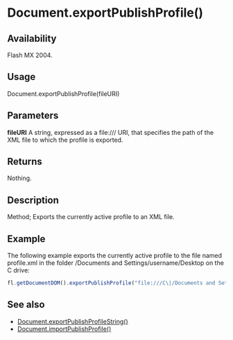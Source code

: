 # Document.exportPublishProfile()

## Availability

Flash MX 2004.

## Usage

Document.exportPublishProfile(fileURI)

## Parameters

**fileURI** A string, expressed as a file:/// URI, that specifies the path of the XML file to which the profile is exported.

## Returns

Nothing.

## Description

Method; Exports the currently active profile to an XML file.

## Example

The following example exports the currently active profile to the file named profile.xml in the
folder /Documents and Settings/username/Desktop on the C drive:

```javascript
fl.getDocumentDOM().exportPublishProfile("file:///C\|/Documents and Settings/username/Desktop/profile.xml");
```

## See also

- [Document.exportPublishProfileString()](../Document_object/Document66.md)
- [Document.importPublishProfile()](../Document_object/Document94.md)
